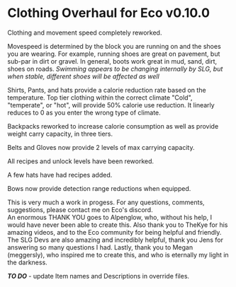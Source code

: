 # Clothing Overhaul for Eco v0.10.0

Clothing and movement speed completely reworked.  

Movespeed is determined by the block you are running on and the shoes you are wearing.  For example, running shoes are great on pavement, but sub-par in dirt or gravel.  In general, boots work great in mud, sand, dirt, shoes on roads.  *Swimming appears to be changing internally by SLG, but when stable, different shoes will be affected as well*

Shirts, Pants, and hats provide a calorie reduction rate based on the temperature.  Top tier clothing within the correct climate "Cold", "temperate", or "hot", will provide 50% calorie use reduction.  It linearly reduces to 0 as you enter the wrong type of climate.  

Backpacks reworked to increase calorie consumption as well as provide weight carry capacity, in three tiers.

Belts and Gloves now provide 2 levels of max carrying capacity.

All recipes and unlock levels have been reworked.

A few hats have had recipes added.  

Bows now provide detection range reductions when equipped. 

This is very much a work in progess.  For any questions, comments, suggestions, please contact me on Eco's discord.  
An enormous THANK YOU goes to Alpenglow, who, without his help, I would have never been able to create this.  Also thank you to TheKye for his amazing videos, and to the Eco community for being helpful and friendly.  The SLG Devs are also amazing and incredibly helpful, thank you Jens for answering so many questions I had.
Lastly, thank you to Megan (meggersly), who inspired me to create this, and who is eternally my light in the darkness.


***TO DO*** - update Item names and Descriptions in override files.
